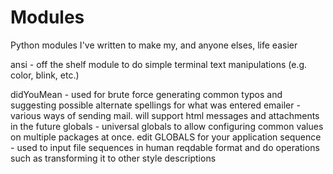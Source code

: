 Modules
=======

Python modules I've written to make my, and anyone elses, life easier

<p>ansi - off the shelf module to do simple terminal text manipulations
        (e.g. color, blink, etc.)</p>
didYouMean - used for brute force generating common typos and
        suggesting possible alternate spellings for what was entered
emailer - various ways of sending mail. will support html
        messages and attachments in the future
globals - universal globals to allow configuring common values on
        multiple packages at once.  edit GLOBALS for your application
sequence - used to input file sequences in human reqdable format and do
        operations such as transforming it to other style descriptions
